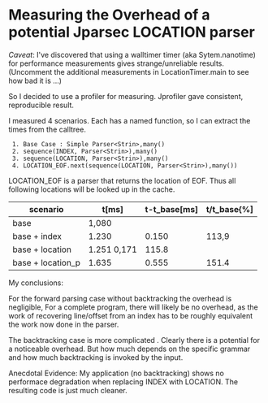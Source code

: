 # Measuring the Overhead of a potential Jparsec LOCATION parser

*Caveat*: I've discovered  that using a walltimer timer (aka Sytem.nanotime) for performance 
measurements gives strange/unreliable results. (Uncomment the additional measurements in 
LocationTimer.main to see how bad it is ...)

So I decided to use a profiler for measuring. Jprofiler gave consistent, reproducible result.

I measured 4 scenarios. Each has a named function, so I can extract the times from the calltree.

```
 1. Base Case : Simple Parser<Strin>,many()
 2. sequence(INDEX, Parser<Strin>),many()
 3. sequence(LOCATION, Parser<Strin>),many()
 4. LOCATION_EOF.next(sequence(LOCATION, Parser<Strin>),many())
 ```
 
 LOCATION_EOF is a parser that returns the location of EOF. Thus all following locations will
 be looked up in the cache.

| scenario | t[ms] | t-t_base[ms] | t/t_base{%]
| -------- | ----- | ------------ | -----------
| base |1,080	|| 
| base + index | 1.230 | 0.150 | 113,9
| base + location | 1.251	0,171 | 115.8
| base + location_p | 1.635 | 0.555 | 151.4

My conclusions:

For the forward parsing case without backtracking the overhead is negligible, For a complete program, 
there will likely be no overhead, as the work of recovering line/offset from an index has to be roughly 
equivalent the work now done in the parser.

The backtracking case is more complicated . Clearly there is a potential for a noticeable overhead. 
But how much depends on the specific grammar and how much backtracking is invoked by the input.

Anecdotal Evidence: My application (no backtracking) shows no performace degradation when replacing 
INDEX with LOCATION. The resulting code is just much cleaner.
   